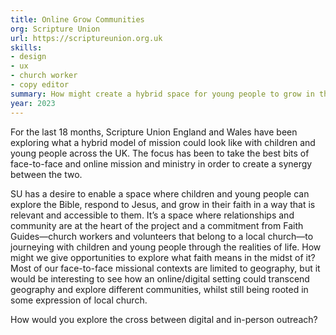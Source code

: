 ```yaml
---
title: Online Grow Communities
org: Scripture Union
url: https://scriptureunion.org.uk
skills:
- design
- ux
- church worker
- copy editor
summary: How might create a hybrid space for young people to grow in their faith
year: 2023
---
```


For the last 18 months, Scripture Union England and Wales have been exploring what a hybrid model of mission could look like with children and young people across the UK. The focus has been to take the best bits of face-to-face and online mission and ministry in order to create a synergy between the two.

SU has a desire to enable a space where children and young people can explore the Bible, respond to Jesus, and grow in their faith in a way that is relevant and accessible to them. It’s a space where relationships and community are at the heart of the project and a commitment from Faith Guides—church workers and volunteers that belong to a local church—to journeying with children and young people through the realities of life. How might we give opportunities to explore what faith means in the midst of it? Most of our face-to-face missional contexts are limited to geography, but it would be interesting to see how an online/digital setting could transcend geography and explore different communities, whilst still being rooted in some expression of local church.

How would you explore the cross between digital and in-person outreach?
